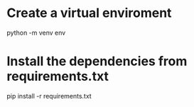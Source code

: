 # Create a virtual enviroment

python -m venv env

# Install the dependencies from requirements.txt

pip install -r requirements.txt
